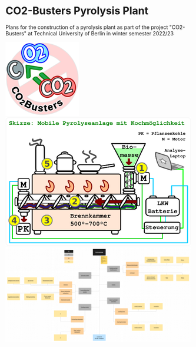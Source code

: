# CO2-Busters Pyrolysis Plant

Plans for the construction of a pyrolysis plant as part of the project "CO2-Busters" at Technical University of Berlin in winter semester 2022/23

<img src="images/CO2-Busters_logo.png" alt="image source: https://www.tu.berlin/mpm/forschung/projekte/murmel" width="200"/>


<img src="images/skizze.png" alt="image source: https://www.tu.berlin/mpm/forschung/projekte/murmel" width="600"/>


<img src="images/system-structure.png" alt="image source: https://www.tu.berlin/mpm/forschung/projekte/murmel" width="800"/>
